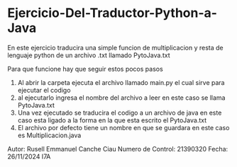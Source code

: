 # Ejercicio-Del-Traductor-Python-a-Java

En este ejercicio traducira una simple funcion de multiplicacion y resta de lenguaje python de un archivo .txt llamado PytoJava.txt

Para que funcione hay que seguir estos pocos pasos

1. Al abrir la carpeta ejecuta el archivo llamado main.py el cual sirve para ejecutar el codigo
2. al ejecutarlo ingresa el nombre del archivo a leer en este caso se llama PytoJava.txt
3. Una vez ejecutado se traducira el codigo a un archivo de java en este caso esta ligado a la forma en la que esta escrito el PytoJava.txt
4. El archivo por defecto tiene un nombre en que se guardara en este caso es Multiplicacion.java

Autor: Rusell Emmanuel Canche Ciau
Numero de Control: 21390320
Fecha: 26/11/2024
I7A
